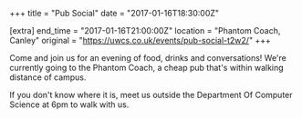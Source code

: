 +++
title = "Pub Social"
date = "2017-01-16T18:30:00Z"

[extra]
end_time = "2017-01-16T21:00:00Z"
location = "Phantom Coach, Canley"
original = "https://uwcs.co.uk/events/pub-social-t2w2/"
+++

Come and join us for an evening of food, drinks and conversations\! We're currently going to the Phantom Coach, a cheap pub that's within walking distance of campus.

If you don't know where it is, meet us outside the Department Of Computer Science at 6pm to walk with us.

